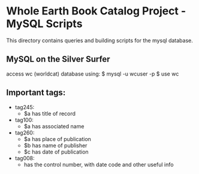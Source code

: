 # Whole Earth Book Catalog Project - MySQL Scripts
This directory contains queries and building scripts for the mysql database.

## MySQL on the Silver Surfer
access wc (worldcat) database  using:
$ mysql -u wcuser -p
$ use wc

## Important tags:
- tag245: 
	- $a has title of record
- tag100:
	- $a has associated name
- tag260:
	- $a has place of publication
	- $b has name of publisher 
	- $c has date of publication
- tag008:
	- has the control number, with date code and other useful info

